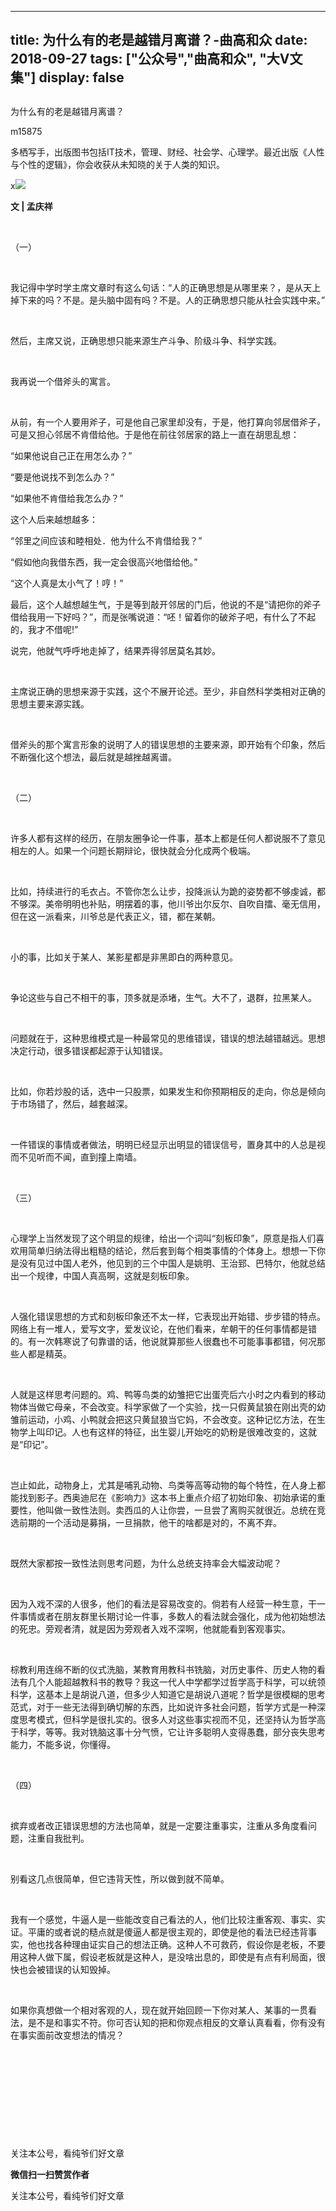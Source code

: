 
---
title:   为什么有的老是越错月离谱？-曲高和众
date: 2018-09-27
tags: ["公众号","曲高和众", "大V文集"]
display: false
---


## 



为什么有的老是越错月离谱？




m15875




多栖写手，出版图书包括IT技术，管理、财经、社会学、心理学。最近出版《人性与个性的逻辑》，你会收获从未知晓的关于人类的知识。


x<img class="" data-ratio="0.9169921875" data-s="300,640" src="https://mmbiz.qpic.cn/mmbiz_jpg/fxGMiaL5Zj1guUH4PicicUW8nia6lpj2Z7iccoUicBKI5vb4uUC04FHNiav3MOeh0ia6gXLnlBvKspxHibFKl9ick03CwkhQ/640?wx_fmt=jpeg" data-type="jpeg" data-w="1024" style=""/>

**文 | 孟庆祥**

&nbsp;

（一）

&nbsp;

我记得中学时学主席文章时有这么句话：“人的正确思想是从哪里来？，是从天上掉下来的吗？不是。是头脑中固有吗？不是。人的正确思想只能从社会实践中来。”

&nbsp;

然后，主席又说，正确思想只能来源生产斗争、阶级斗争、科学实践。

&nbsp;

我再说一个借斧头的寓言。

&nbsp;

从前，有一个人要用斧子，可是他自己家里却没有，于是，他打算向邻居借斧子，可是又担心邻居不肯借给他。于是他在前往邻居家的路上一直在胡思乱想：

“如果他说自己正在用怎么办？”

“要是他说找不到怎么办？”

“如果他不肯借给我怎么办？”

这个人后来越想越多：

“邻里之间应该和睦相处．他为什么不肯借给我？”

“假如他向我借东西，我一定会很高兴地借给他。”

“这个人真是太小气了！哼！”

最后，这个人越想越生气，于是等到敲开邻居的门后，他说的不是“请把你的斧子借给我用一下好吗？”，而是张嘴说道：“呸！留着你的破斧子吧，有什么了不起的，我才不借呢!”

说完，他就气呼呼地走掉了，结果弄得邻居莫名其妙。

&nbsp;

主席说正确的思想来源于实践，这个不展开论述。至少，非自然科学类相对正确的思想主要来源实践。

&nbsp;

借斧头的那个寓言形象的说明了人的错误思想的主要来源，即开始有个印象，然后不断强化这个想法，最后就是越挫越离谱。

&nbsp;

（二）

&nbsp;

许多人都有这样的经历，在朋友圈争论一件事，基本上都是任何人都说服不了意见相左的人。如果一个问题长期辩论，很快就会分化成两个极端。

&nbsp;

比如，持续进行的毛衣占。不管你怎么让步，投降派认为跪的姿势都不够虔诚，都不够深。美帝明明也补贴，明摆着的事，他川爷出尔反尔、自吹自擂、毫无信用，但在这一派看来，川爷总是代表正义，错，都在某朝。

&nbsp;

小的事，比如关于某人、某影星都是非黑即白的两种意见。

&nbsp;

争论这些与自己不相干的事，顶多就是添堵，生气。大不了，退群，拉黑某人。

&nbsp;

问题就在于，这种思维模式是一种最常见的思维错误，错误的想法越错越远。思想决定行动，很多错误都起源于认知错误。

&nbsp;

比如，你若炒股的话，选中一只股票，如果发生和你预期相反的走向，你总是倾向于市场错了，然后，越套越深。

&nbsp;

一件错误的事情或者做法，明明已经显示出明显的错误信号，置身其中的人总是视而不见听而不闻，直到撞上南墙。

&nbsp;

（三）

&nbsp;

心理学上当然发现了这个明显的规律，给出一个词叫“刻板印象”，原意是指人们喜欢用简单归纳法得出粗糙的结论，然后套到每个相类事情的个体身上。想想一下你是没有见过中国人老外，他见到的三个中国人是姚明、王治郅、巴特尔，他就总结出一个规律，中国人真高啊，这就是刻板印象。

&nbsp;

人强化错误思想的方式和刻板印象还不太一样，它表现出开始错、步步错的特点。网络上有一堆人，爱写文字，爱发议论，在他们看来，牟朝干的任何事情都是错的。有一次韩寒说了句靠谱的话，他说就算那些人很蠢也不可能事事都错，何况那些人都是精英。

&nbsp;

人就是这样思考问题的。鸡、鸭等鸟类的幼雏把它出蛋壳后六小时之内看到的移动物体当做它母亲，不会改变。科学家做了一个实验，找一只假黄鼠狼在刚出壳的幼雏前运动，小鸡、小鸭就会把这只黄鼠狼当它妈，不会改变。这种记忆方法，在生物学上叫印记。人也有这样的特征，出生婴儿开始吃的奶粉是很难改变的，这就是“印记”。

&nbsp;

岂止如此，动物身上，尤其是哺乳动物、鸟类等高等动物的每个特性，在人身上都能找到影子。西奥迪尼在《影响力》这本书上重点介绍了初始印象、初始承诺的重要性，他叫做一致性法则。卖西瓜的人让你尝，一旦尝了离购买就很近。总统在竞选前期的一个活动是募捐，一旦捐款，他干的啥都是对的，不离不弃。

&nbsp;

既然大家都按一致性法则思考问题，为什么总统支持率会大幅波动呢？

&nbsp;

因为入戏不深的人很多，他们的看法是容易改变的。倘若有人经营一种生意，干一件事情或者在朋友群里长期讨论一件事，多数人的看法就会强化，成为他初始想法的死忠。旁观者清，就是因为旁观者入戏不深啊，他就能看到客观事实。

&nbsp;

棕教利用连绵不断的仪式洗脑，某教育用教科书铣脑，对历史事件、历史人物的看法有几个人能超越教科书的教导？我这一代人中学都学过哲学高于科学，可以统领科学，这基本上是胡说八道，但多少人知道它是胡说八道呢？哲学是很模糊的思考范式，对于一些无法得到确切解的东西，比如说许多社会问题，哲学方式是一种深度思考模式，但科学是很扎实的。很多人对这些事实视而不见，还坚持认为哲学高于科学，等等。我对铣脑这事十分气愤，它让许多聪明人变得愚蠢，部分丧失思考能力，不能多说，你懂得。

&nbsp;

（四）

&nbsp;

摈弃或者改正错误思想的方法也简单，就是一定要注重事实，注重从多角度看问题，注重自我批判。

&nbsp;

别看这几点很简单，但它违背天性，所以做到就不简单。

&nbsp;

我有一个感觉，牛逼人是一些能改变自己看法的人，他们比较注重客观、事实、实证。平庸的或者说的糙点就是傻逼人都是很主观的，即使是他的看法已经违背事实，他也找各种理由证实自己的想法正确。这种人不可救药，假设你是老板，不要用这种人做下属，假设老板就是这种人，是没啥出息的，即使是有点有利局面，很快也会被错误的认知毁掉。

&nbsp;

如果你真想做一个相对客观的人，现在就开始回顾一下你对某人、某事的一贯看法，是不是和事实不符。你可否认知的把和你观点相反的文章认真看看，你有没有在事实面前改变想法的情况？

&nbsp;

&nbsp;

&nbsp;

&nbsp;

&nbsp;



关注本公号，看纯爷们好文章


**微信扫一扫赞赏作者**






关注本公号，看纯爷们好文章








